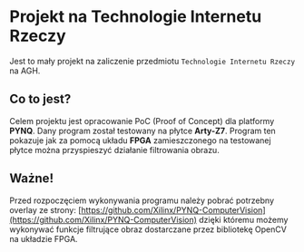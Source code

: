 ﻿# Projekt na Technologie Internetu Rzeczy
Jest to mały projekt na zaliczenie przedmiotu `Technologie Internetu Rzeczy` na AGH.
## Co to jest?
Celem projektu jest opracowanie PoC (Proof of Concept) dla platformy **PYNQ**. Dany program został testowany na płytce **Arty-Z7**.
Program ten pokazuje jak za pomocą układu **FPGA** zamieszczonego na testowanej płytce można przyspieszyć działanie filtrowania obrazu.
## Ważne!
Przed rozpoczęciem wykonywania programu należy pobrać potrzebny overlay ze strony: [https://github.com/Xilinx/PYNQ-ComputerVision](https://github.com/Xilinx/PYNQ-ComputerVision) dzięki któremu możemy wykonywać funkcje filtrujące obraz dostarczane przez bibliotekę OpenCV na układzie FPGA. 
